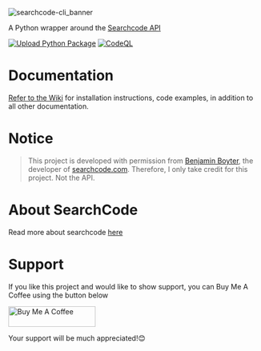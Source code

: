 ![searchcode-cli_banner](https://user-images.githubusercontent.com/74001397/203441377-ad53a2ab-16d6-42b3-bbec-542c9ed43534.png)


A Python wrapper around the [Searchcode API](https://searchcode.com/api/)

[![Upload Python Package](https://github.com/rly0nheart/searchcode-cli/actions/workflows/python-publish.yml/badge.svg)](https://github.com/rly0nheart/searchcode-cli/actions/workflows/python-publish.yml) [![CodeQL](https://github.com/rly0nheart/searchcode-cli/actions/workflows/codeql.yml/badge.svg)](https://github.com/rly0nheart/searchcode-cli/actions/workflows/codeql.yml)

# Documentation
[Refer to the Wiki](https://github.com/rly0nheart/searchcode-cli/wiki) for installation instructions, code examples, in addition to all other documentation.

# Notice
> This project is developed with permission from [Benjamin Boyter](https://boyter.org/about/), the developer of [searchcode.com](https://searchcode.com).
Therefore, I only take credit for this project. Not the API.

# About SearchCode
Read more about searchcode [here](https://searchcode.com/about/)

# Support
If you like this project and would like to show support, you can Buy Me A Coffee using the button below

<a href="https://www.buymeacoffee.com/189381184" target="_blank"><img src="https://cdn.buymeacoffee.com/buttons/default-orange.png" alt="Buy Me A Coffee" height="41" width="174"></a>

Your support will be much appreciated!😊
